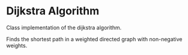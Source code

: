 # Dijkstra Algorithm
Class implementation of the dijkstra algorithm. 

Finds the shortest path in a weighted directed graph with non-negative weights.